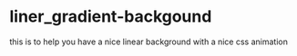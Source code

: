 # liner_gradient-backgound

this is to help you have a nice linear background with a nice css animation 

